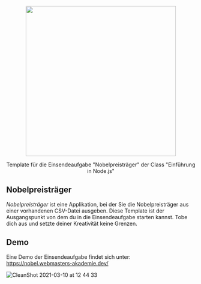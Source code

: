 <p align="center"><a href="https://www.webmasters-fernakademie.de"><img src="https://www.webmasters-fernakademie.de/images/wfa_img/logo-wfa.png?1571290125" width="400"></a></p>
<p align="center">
Template für die Einsendeaufgabe "Nobelpreisträger" der Class "Einführung in Node.js"
</p>

## Nobelpreisträger
*Nobelpreisträger* ist eine Applikation, bei der Sie die Nobelpreisträger aus einer vorhandenen CSV-Datei ausgeben. Diese Template ist der Ausgangspunkt von dem du in die Einsendeaufgabe starten kannst. Tobe dich aus und setzte deiner Kreativität keine Grenzen.

## Demo

Eine Demo der Einsendeaufgabe findet sich unter: <a href="https://nobel.webmasters-akademie.dev/">https://nobel.webmasters-akademie.dev/</a>

![CleanShot 2021-03-10 at 12 44 33](https://user-images.githubusercontent.com/42392570/110626190-b668bd00-81a0-11eb-8b5a-b8fa6a86e6b2.gif)
